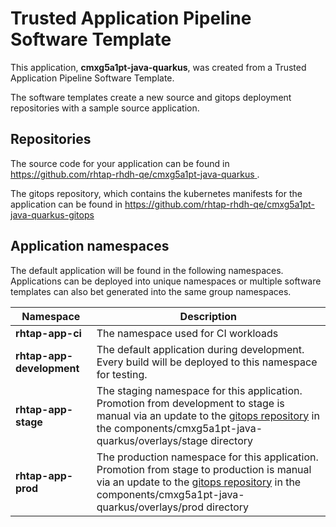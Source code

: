 # Trusted Application Pipeline Software Template

This application, **cmxg5a1pt-java-quarkus**, was created from a Trusted Application Pipeline Software Template.

The software templates create a new source and gitops deployment repositories with a sample source application. 

## Repositories

The source code for your application can be found in [https://github.com/rhtap-rhdh-qe/cmxg5a1pt-java-quarkus ](https://github.com/rhtap-rhdh-qe/cmxg5a1pt-java-quarkus ).
 
The gitops repository, which contains the kubernetes manifests for the application can be found in 
[https://github.com/rhtap-rhdh-qe/cmxg5a1pt-java-quarkus-gitops ](https://github.com/rhtap-rhdh-qe/cmxg5a1pt-java-quarkus-gitops ) 

## Application namespaces 

The default application will be found in the following namespaces. Applications can be deployed into unique namespaces or multiple software templates can also bet generated into the same group namespaces.  

|  Namespace   |  Description   |  
| -------- | -------- |
| **rhtap-app-ci** | The namespace used for CI workloads |
| **rhtap-app-development** | The default application during development. Every build will be deployed to this namespace for testing. |
| **rhtap-app-stage** | The staging namespace for this application. Promotion from development to stage is manual via an update to the [gitops repository](https://github.com/rhtap-rhdh-qe/cmxg5a1pt-java-quarkus-gitops ) in the components/cmxg5a1pt-java-quarkus/overlays/stage directory |
| **rhtap-app-prod** | The production namespace for this application. Promotion from stage to production is manual via an update to the [gitops repository](https://github.com/rhtap-rhdh-qe/cmxg5a1pt-java-quarkus-gitops ) in the components/cmxg5a1pt-java-quarkus/overlays/prod directory |
